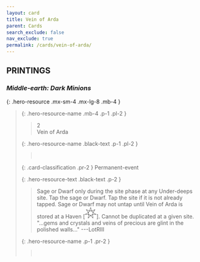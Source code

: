 ```yaml
---
layout: card
title: Vein of Arda
parent: Cards
search_exclude: false
nav_exclude: true
permalink: /cards/vein-of-arda/
---
```


## PRINTINGS


### _Middle-earth: Dark Minions_

{: .hero-resource .mx-sm-4 .mx-lg-8 .mb-4 }
> {: .hero-resource-name .mb-4 .p-1 .pl-2 }
> > <div class="card-mp">2</div>
> > <div class="card-name">Vein of Arda</div>
>
> {: .hero-resource-name .black-text .p-1 .pl-2 }
> > &nbsp;
>
> {: .card-classification .pr-2 }
> Permanent-event
>
> {: .hero-resource-text .black-text .p-2 }
> > Sage or Dwarf only during the site phase at any Under-deeps site. Tap the sage or Dwarf. Tap the site if it is not already tapped. Sage or Dwarf may not untap until Vein of Arda is stored at a Haven \[![](/assets/images/free-haven.svg)]. Cannot be duplicated at a given site.  "...gems and crystals and veins of precious are glint in the polished walls..." ---LotRIII 
> 
> {: .hero-resource-name .p-1 .pr-2 }
> > <div class="card-shield"></div>
> > <div class="card-corruption">&nbsp;</div>
